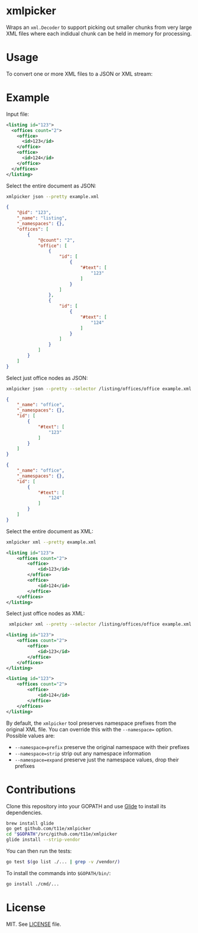 # xmlpicker

Wraps an `xml.Decoder` to support picking out smaller chunks from very large XML files
where each indidual chunk can be held in memory for processing.

# Usage

To convert one or more XML files to a JSON or XML stream:

# Example

Input file:
```xml
<listing id="123">
  <offices count="2">
    <office>
      <id>123</id>
    </office>
    <office>
      <id>124</id>
    </office>
  </offices>
</listing>
```

Select the entire document as JSON:
```sh
xmlpicker json --pretty example.xml
```
```json
{
    "@id": "123",
    "_name": "listing",
    "_namespaces": {},
    "offices": [
        {
            "@count": "2",
            "office": [
                {
                    "id": [
                        {
                            "#text": [
                                "123"
                            ]
                        }
                    ]
                },
                {
                    "id": [
                        {
                            "#text": [
                                "124"
                            ]
                        }
                    ]
                }
            ]
        }
    ]
}
```

Select just office nodes as JSON:
```sh
xmlpicker json --pretty --selector /listing/offices/office example.xml
```
```json
{
    "_name": "office",
    "_namespaces": {},
    "id": [
        {
            "#text": [
                "123"
            ]
        }
    ]
}
```
```json
{
    "_name": "office",
    "_namespaces": {},
    "id": [
        {
            "#text": [
                "124"
            ]
        }
    ]
}
```

Select the entire document as XML:
```sh
xmlpicker xml --pretty example.xml
```
```xml
<listing id="123">
    <offices count="2">
        <office>
            <id>123</id>
        </office>
        <office>
            <id>124</id>
        </office>
    </offices>
</listing>
```


Select just office nodes as XML:
```sh
 xmlpicker xml --pretty --selector /listing/offices/office example.xml
```
```xml
<listing id="123">
    <offices count="2">
        <office>
            <id>123</id>
        </office>
    </offices>
</listing>
```
```xml
<listing id="123">
    <offices count="2">
        <office>
            <id>124</id>
        </office>
    </offices>
</listing>
```

By default, the `xmlpicker` tool preserves namespace prefixes from the original XML file. You can override this with
the `--namespace=` option. Possible values are:
 
 * `--namespace=prefix` preserve the original namespace with their prefixes 
 * `--namespace=strip` strip out any namespace information
 * `--namespace=expand` preserve just the namespace values, drop their prefixes

# Contributions

Clone this repository into your GOPATH and use [Glide](https://github.com/Masterminds/glide) to install its dependencies.

```sh
brew install glide
go get github.com/t11e/xmlpicker
cd "$GOPATH"/src/github.com/t11e/xmlpicker
glide install --strip-vendor
```

You can then run the tests:

```sh
go test $(go list ./... | grep -v /vendor/)
```

To install the commands into `$GOPATH/bin/`:

```sh
go install ./cmd/...
```

# License

MIT. See [LICENSE](LICENSE) file.
